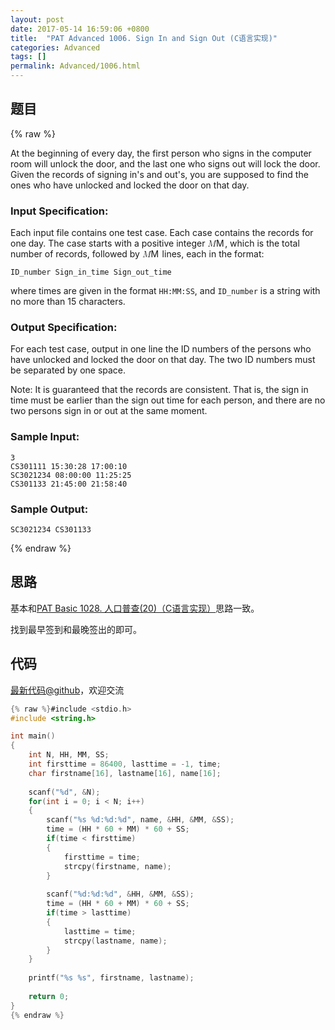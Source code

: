 ```yaml
---
layout: post
date: 2017-05-14 16:59:06 +0800
title:  "PAT Advanced 1006. Sign In and Sign Out (C语言实现)"
categories: Advanced
tags: []
permalink: Advanced/1006.html
---
```


## 题目

{% raw %}<div class="ques-view"><p>At the beginning of every day, the first person who signs in the computer room will unlock the door, and the last one who signs out will lock the door.  Given the records of signing in's and out's, you are supposed to find the ones who have unlocked and locked the door on that day.</p>
<h3 id="input-specification-">Input Specification:</h3>
<p>Each input file contains one test case. Each case contains the records for one day.  The case starts with a positive integer <span class="katex"><span class="katex-mathml"><math><mrow><mi>M</mi></mrow>M</math></span><span aria-hidden="true" class="katex-html"><span class="strut" style="height:0.68333em;"></span><span class="strut bottom" style="height:0.68333em;vertical-align:0em;"></span><span class="base textstyle uncramped"><span class="mord mathit" style="margin-right:0.10903em;">M</span></span></span></span>, which is the total number of records, followed by <span class="katex"><span class="katex-mathml"><math><mrow><mi>M</mi></mrow>M</math></span><span aria-hidden="true" class="katex-html"><span class="strut" style="height:0.68333em;"></span><span class="strut bottom" style="height:0.68333em;vertical-align:0em;"></span><span class="base textstyle uncramped"><span class="mord mathit" style="margin-right:0.10903em;">M</span></span></span></span> lines, each in the format:</p>
<pre><code>ID_number Sign_in_time Sign_out_time
</code></pre><p>where times are given in the format <code>HH:MM:SS</code>, and <code>ID_number</code> is a string with no more than 15 characters.</p>
<h3 id="output-specification-">Output Specification:</h3>
<p>For each test case, output in one line the ID numbers of the persons who have unlocked and locked the door on that day.  The two ID numbers must be separated by one space.</p>
<p>Note:  It is guaranteed that the records are consistent.  That is, the sign in time must be earlier than the sign out time for each person, and there are no two persons sign in or out at the same moment.</p>
<h3 id="sample-input-">Sample Input:</h3>
<pre><code class="lang-in">3
CS301111 15:30:28 17:00:10
SC3021234 08:00:00 11:25:25
CS301133 21:45:00 21:58:40
</code></pre>
<h3 id="sample-output-">Sample Output:</h3>
<pre><code class="lang-out">SC3021234 CS301133
</code></pre>
</div>{% endraw %}

## 思路

基本和[PAT Basic 1028. 人口普查(20)（C语言实现）](http://www.jianshu.com/p/87656a0e7ef7)思路一致。

找到最早签到和最晚签出的即可。

## 代码

[最新代码@github](https://github.com/OliverLew/PAT/blob/master/PATAdvanced/1006.c)，欢迎交流
```c
{% raw %}#include <stdio.h>
#include <string.h>

int main()
{
    int N, HH, MM, SS;
    int firsttime = 86400, lasttime = -1, time;
    char firstname[16], lastname[16], name[16];
    
    scanf("%d", &N);
    for(int i = 0; i < N; i++)
    {
        scanf("%s %d:%d:%d", name, &HH, &MM, &SS);
        time = (HH * 60 + MM) * 60 + SS;
        if(time < firsttime)
        {
            firsttime = time;
            strcpy(firstname, name);
        }
        
        scanf("%d:%d:%d", &HH, &MM, &SS);
        time = (HH * 60 + MM) * 60 + SS;
        if(time > lasttime)
        {    
            lasttime = time;
            strcpy(lastname, name);
        }    
    }
    
    printf("%s %s", firstname, lastname);
    
    return 0;
}
{% endraw %}
```